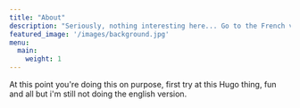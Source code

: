 ```yaml
---
title: "About"
description: "Seriously, nothing interesting here... Go to the French version. Top Right bud"
featured_image: '/images/background.jpg'
menu:
  main:
    weight: 1
---
```

At this point you're doing this on purpose, first try at this Hugo thing, fun and all but i'm still not doing the english version.
